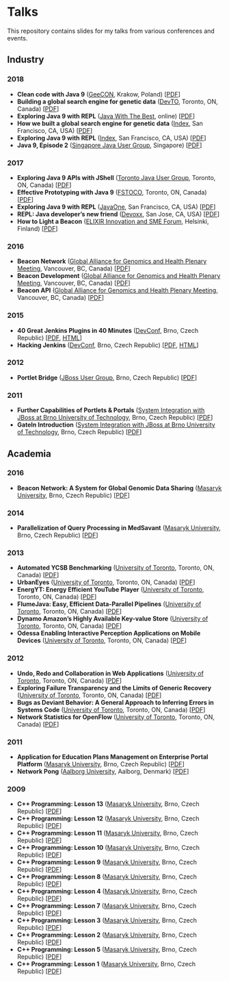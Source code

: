 # Talks

This repository contains slides for my talks from various conferences and events.

## Industry

### 2018
- **Clean code with Java 9** ([GeeCON](https://geecon.org/), Krakow, Poland) [[PDF](2018-geecon-clean-code-with-java-9.pdf)]
- **Building a global search engine for genetic data** ([DevTO](http://www.devto.ca/), Toronto, ON, Canada) [[PDF](2018-devto-building-a-global-search-engine-for-genetic-data.pdf)]
- **Exploring Java 9 with REPL** ([Java With The Best](https://java.withthebest.com/), online) [[PDF](2018-jwtb-exploring-java-9-with-repl.pdf)]
- **How we built a global search engine for genetic data** ([Index](https://developer.ibm.com/indexconf/), San Francisco, CA, USA) [[PDF](2018-index-how-we-built-a-global-search-engine.pdf)]
- **Exploring Java 9 with REPL** ([Index](https://developer.ibm.com/indexconf/), San Francisco, CA, USA) [[PDF](2018-index-exploring-java-9-with-repl.pdf)]
- **Java 9, Episode 2** ([Singapore Java User Group](https://www.meetup.com/singajug/), Singapore) [[PDF](2018-singajug-java-9-episode-2.pdf)]

### 2017
- **Exploring Java 9 APIs with JShell** ([Toronto Java User Group](http://www.tjug.ca/), Toronto, ON, Canada) [[PDF](2017-tjug-exploring-java-9-apis-with-jshell.pdf)]
- **Effective Prototyping with Java 9** ([FSTOCO](http://fsto.co/), Toronto, ON, Canada) [[PDF](2017-fstoco-effective-prototyping-with-java-9.pdf)]
- **Exploring Java 9 with REPL** ([JavaOne](https://www.oracle.com/javaone/), San Francisco, CA, USA) [[PDF](2017-javaone-exploring-java-9-with-repl.pdf)]
- **REPL: Java developer’s new friend** ([Devoxx](https://devoxx.us/), San Jose, CA, USA) [[PDF](2017-devoxx-repl-java-developers-new-friend.pdf)]
- **How to Light a Beacon** ([ELIXIR Innovation and SME Forum](https://www.elixir-europe.org/events/elixir-innovation-and-sme-forum-genomics-and-health-global-resources-local-innovation-0), Helsinki, Finland) [[PDF](2017-sme-how-to-light-a-beacon.pdf)]

### 2016
- **Beacon Network** ([Global Alliance for Genomics and Health Plenary Meeting](https://genomicsandhealth.org/), Vancouver, BC, Canada) [[PDF](2016-ga4gh-plenary-beacon-network.pdf)]
- **Beacon Development** ([Global Alliance for Genomics and Health Plenary Meeting](https://genomicsandhealth.org/), Vancouver, BC, Canada) [[PDF](2016-ga4gh-plenary-beacon-development.pdf)]
- **Beacon API** ([Global Alliance for Genomics and Health Plenary Meeting](https://genomicsandhealth.org/), Vancouver, BC, Canada) [[PDF](2016-ga4gh-plenary-beacon-api.pdf)]

### 2015
- **40 Great Jenkins Plugins in 40 Minutes** ([DevConf](https://devconf.cz/), Brno, Czech Republic) [[PDF](2015-devconf-40-great-jenkins-plugins-in-40-minutes.pdf), [HTML](http://mcupak.github.io/jenkins-plugins-talk/)]
- **Hacking Jenkins** ([DevConf](https://devconf.cz/), Brno, Czech Republic) [[PDF](2015-devconf-hacking-jenkins.pdf), [HTML](http://mcupak.github.io/hacking-jenkins-workshop/)]

### 2012
- **Portlet Bridge** ([JBoss User Group](https://developer.jboss.org/groups/JBUGcz), Brno, Czech Republic) [[PDF](2012-jbugcz-portletbridge.pdf)]

### 2011
- **Further Capabilities of Portlets & Portals** ([System Integration with JBoss at Brno University of Technology](https://developer.jboss.org/wiki/SystemovaIntegraceSJBossemPodzim2011), Brno, Czech Republic) [[PDF](2011-but-further-capabilities-of-portlets-and-portals.pdf)]
- **GateIn Introduction** ([System Integration with JBoss at Brno University of Technology](https://developer.jboss.org/wiki/SystemovaIntegraceSJBossemPodzim2011), Brno, Czech Republic) [[PDF](2011-but-gatein-introduction.pdf)]

## Academia

### 2016
- **Beacon Network: A System for Global Genomic Data Sharing** ([Masaryk University](https://www.muni.cz/), Brno, Czech Republic) [[PDF](2016-muni-beacon-network-a-system-for-global-genomic-data-sharing.pdf)]

### 2014
- **Parallelization of Query Processing in MedSavant** ([Masaryk University](https://www.muni.cz/), Brno, Czech Republic) [[PDF](2014-muni-parallelization-of-query-processing-in-medsavant.pdf)]

### 2013
- **Automated YCSB Benchmarking** ([University of Toronto](https://www.utoronto.ca/), Toronto, ON, Canada) [[PDF](2013-uoft-automated-ycsb-benchmarking.pdf)]
- **UrbanEyes** ([University of Toronto](https://www.utoronto.ca/), Toronto, ON, Canada) [[PDF](2013-uoft-urbaneyes.pdf)]
- **EnergYT: Energy Efficient YouTube Player** ([University of Toronto](https://www.utoronto.ca/), Toronto, ON, Canada) [[PDF](2013-uoft-energyt-energy-efficient-youtube-player.pdf)]
- **FlumeJava: Easy, Efficient Data-Parallel Pipelines** ([University of Toronto](https://www.utoronto.ca/), Toronto, ON, Canada) [[PDF](2013-uoft-flumejava-easy-efficient-data-parallel-pipelines.pdf)]
- **Dynamo Amazon’s Highly Available Key-value Store** ([University of Toronto](https://www.utoronto.ca/), Toronto, ON, Canada) [[PDF](2013-uoft-dynamo-amazons-highly-available-key-value-store.pdf)]
- **Odessa Enabling Interactive Perception Applications on Mobile Devices** ([University of Toronto](https://www.utoronto.ca/), Toronto, ON, Canada) [[PDF](2013-uoft-odessa-enabling-interactive-perception-applications-on-mobile-devices.pdf)]

### 2012
- **Undo, Redo and Collaboration in Web Applications** ([University of Toronto](https://www.utoronto.ca/), Toronto, ON, Canada) [[PDF](2012-uoft-undo-redo-and-collaboration-in-web-applications.pdf)]
- **Exploring Failure Transparency and the Limits of Generic Recovery** ([University of Toronto](https://www.utoronto.ca/), Toronto, ON, Canada) [[PDF](2012-uoft-exploring-failure-transparency-and-the-limits-of-generic-recovery.pdf)]
- **Bugs as Deviant Behavior: A General Approach to Inferring Errors in Systems Code** ([University of Toronto](https://www.utoronto.ca/), Toronto, ON, Canada) [[PDF](2012-uoft-bugs-as-deviant-behaviour-a-general-approach-to-inferring-errors-in-systems-code.pdf)]
- **Network Statistics for OpenFlow** ([University of Toronto](https://www.utoronto.ca/), Toronto, ON, Canada) [[PDF](2012-uoft-network-statistics-for-openflow.pdf)]

### 2011
- **Application for Education Plans Management on Enterprise Portal Platform** ([Masaryk University](https://www.muni.cz/), Brno, Czech Republic) [[PDF](2011-muni-application-for-education-plans-management-on-enterprise-portal-platform.pdf)]
- **Network Pong** ([Aalborg University](http://www.en.aau.dk/), Aalborg, Denmark) [[PDF](2011-aau-network-pong.pdf)]

### 2009
- **C++ Programming: Lesson 13** ([Masaryk University](https://www.muni.cz/), Brno, Czech Republic) [[PDF](2009-muni-cpp-programming-lesson-13.pdf)]
- **C++ Programming: Lesson 12** ([Masaryk University](https://www.muni.cz/), Brno, Czech Republic) [[PDF](2009-muni-cpp-programming-lesson-12.pdf)]
- **C++ Programming: Lesson 11** ([Masaryk University](https://www.muni.cz/), Brno, Czech Republic) [[PDF](2009-muni-cpp-programming-lesson-11.pdf)]
- **C++ Programming: Lesson 10** ([Masaryk University](https://www.muni.cz/), Brno, Czech Republic) [[PDF](2009-muni-cpp-programming-lesson-10.pdf)]
- **C++ Programming: Lesson 9** ([Masaryk University](https://www.muni.cz/), Brno, Czech Republic) [[PDF](2009-muni-cpp-programming-lesson-09.pdf)]
- **C++ Programming: Lesson 8** ([Masaryk University](https://www.muni.cz/), Brno, Czech Republic) [[PDF](2009-muni-cpp-programming-lesson-08.pdf)]
- **C++ Programming: Lesson 4** ([Masaryk University](https://www.muni.cz/), Brno, Czech Republic) [[PDF](2009-muni-cpp-programming-lesson-04.pdf)]
- **C++ Programming: Lesson 7** ([Masaryk University](https://www.muni.cz/), Brno, Czech Republic) [[PDF](2009-muni-cpp-programming-lesson-07.pdf)]
- **C++ Programming: Lesson 3** ([Masaryk University](https://www.muni.cz/), Brno, Czech Republic) [[PDF](2009-muni-cpp-programming-lesson-03.pdf)]
- **C++ Programming: Lesson 2** ([Masaryk University](https://www.muni.cz/), Brno, Czech Republic) [[PDF](2009-muni-cpp-programming-lesson-02.pdf)]
- **C++ Programming: Lesson 5** ([Masaryk University](https://www.muni.cz/), Brno, Czech Republic) [[PDF](2009-muni-cpp-programming-lesson-05.pdf)]
- **C++ Programming: Lesson 1** ([Masaryk University](https://www.muni.cz/), Brno, Czech Republic) [[PDF](2009-muni-cpp-programming-lesson-01.pdf)]
